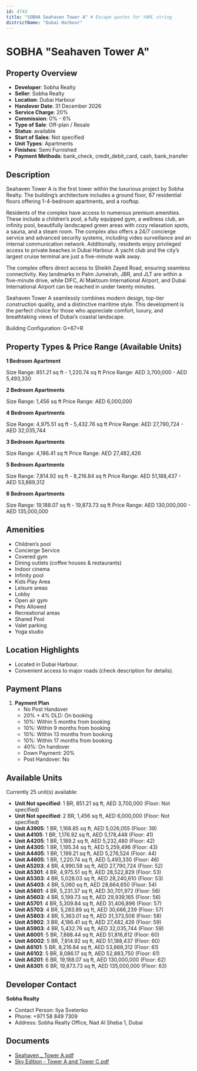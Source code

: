 ```yaml
---
id: 4743
title: "SOBHA Seahaven Tower A" # Escape quotes for YAML string
districtName: "Dubai Harbour"
---
```


# SOBHA "Seahaven Tower A"

## Property Overview
- **Developer**: Sobha Realty
- **Seller**: Sobha Realty
- **Location**: Dubai Harbour
- **Handover Date**: 31 December 2026
- **Service Charge**: 20%
- **Commission**: 0% - 6%
- **Type of Sale**: Off-plan / Resale
- **Status**: available
- **Start of Sales**: Not specified
- **Unit Types**: Apartments
- **Finishes**: Semi Furnished
- **Payment Methods**: bank_check, credit_debit_card, cash, bank_transfer

## Description
Seahaven Tower A is the first tower within the luxurious project by Sobha Realty. The building’s architecture includes a ground floor, 67 residential floors offering 1-4-bedroom apartments, and a rooftop.

Residents of the complex have access to numerous premium amenities. These include a children’s pool, a fully equipped gym, a wellness club, an infinity pool, beautifully landscaped green areas with cozy relaxation spots, a sauna, and a steam room. The complex also offers a 24/7 concierge service and advanced security systems, including video surveillance and an internal communication network. Additionally, residents enjoy privileged access to private beaches in Dubai Harbour. A yacht club and the city’s largest cruise terminal are just a five-minute walk away.

The complex offers direct access to Sheikh Zayed Road, ensuring seamless connectivity. Key landmarks in Palm Jumeirah, JBR, and JLT are within a five-minute drive, while DIFC, Al Maktoum International Airport, and Dubai International Airport can be reached in under twenty minutes.

Seahaven Tower A seamlessly combines modern design, top-tier construction quality, and a distinctive maritime style. This development is the perfect choice for those who appreciate comfort, luxury, and breathtaking views of Dubai’s coastal landscape.

Building Configuration: G+67+R

## Property Types & Price Range (Available Units)
**1 Bedroom Apartment**

Size Range: 851.21 sq ft - 1,220.74 sq ft
Price Range: AED 3,700,000 - AED 5,493,330

**2 Bedroom Apartments**

Size Range: 1,456 sq ft
Price Range: AED 6,000,000

**4 Bedroom Apartments**

Size Range: 4,975.51 sq ft - 5,432.76 sq ft
Price Range: AED 27,790,724 - AED 32,035,744

**3 Bedroom Apartments**

Size Range: 4,186.41 sq ft
Price Range: AED 27,482,426

**5 Bedroom Apartments**

Size Range: 7,814.92 sq ft - 8,216.84 sq ft
Price Range: AED 51,188,437 - AED 53,869,312

**6 Bedroom Apartments**

Size Range: 19,188.07 sq ft - 19,873.73 sq ft
Price Range: AED 130,000,000 - AED 135,000,000

## Amenities
- Children’s pool
- Concierge Service
- Covered gym
- Dining outlets  (coffee houses & restaurants)
- Indoor cinema
- Infinity pool
- Kids Play Area
- Leisure areas
- Lobby
- Open air gym
- Pets Allowed
- Recreational areas
- Shared Pool
- Valet parking
- Yoga studio

## Location Highlights
- Located in Dubai Harbour.
- Convenient access to major roads (check description for details).

## Payment Plans
1. **Payment Plan**
   - No Post Handover
   - 20% + 4% DLD: On booking
   - 10%: Within 5 months from booking
   - 10%: Within 9 months from booking
   - 10%: Within 13 months from booking
   - 10%: Within 17 months from booking
   - 40%: On handover
   - Down Payment: 20%
   - Post Handover: No

## Available Units
Currently 25 unit(s) available:
- **Unit Not specified**: 1 BR, 851.21 sq ft, AED 3,700,000 (Floor: Not specified)
- **Unit Not specified**: 2 BR, 1,456 sq ft, AED 6,000,000 (Floor: Not specified)
- **Unit A3905**: 1 BR, 1,168.85 sq ft, AED 5,026,055 (Floor: 39)
- **Unit A4105**: 1 BR, 1,176.92 sq ft, AED 5,178,448 (Floor: 41)
- **Unit A4205**: 1 BR, 1,189.2 sq ft, AED 5,232,480 (Floor: 42)
- **Unit A4305**: 1 BR, 1,195.34 sq ft, AED 5,259,496 (Floor: 43)
- **Unit A4405**: 1 BR, 1,199.21 sq ft, AED 5,276,524 (Floor: 44)
- **Unit A4605**: 1 BR, 1,220.74 sq ft, AED 5,493,330 (Floor: 46)
- **Unit A5203**: 4 BR, 4,990.58 sq ft, AED 27,790,724 (Floor: 52)
- **Unit A5301**: 4 BR, 4,975.51 sq ft, AED 28,522,829 (Floor: 53)
- **Unit A5303**: 4 BR, 5,028.03 sq ft, AED 28,240,610 (Floor: 53)
- **Unit A5403**: 4 BR, 5,060 sq ft, AED 28,664,650 (Floor: 54)
- **Unit A5601**: 4 BR, 5,231.37 sq ft, AED 30,701,972 (Floor: 56)
- **Unit A5603**: 4 BR, 5,199.73 sq ft, AED 29,939,165 (Floor: 56)
- **Unit A5701**: 4 BR, 5,309.84 sq ft, AED 31,406,896 (Floor: 57)
- **Unit A5703**: 4 BR, 5,283.89 sq ft, AED 30,666,239 (Floor: 57)
- **Unit A5803**: 4 BR, 5,363.01 sq ft, AED 31,373,506 (Floor: 58)
- **Unit A5902**: 3 BR, 4,186.41 sq ft, AED 27,482,426 (Floor: 59)
- **Unit A5903**: 4 BR, 5,432.76 sq ft, AED 32,035,744 (Floor: 59)
- **Unit A6001**: 5 BR, 7,888.44 sq ft, AED 51,816,812 (Floor: 60)
- **Unit A6002**: 5 BR, 7,814.92 sq ft, AED 51,188,437 (Floor: 60)
- **Unit A6101**: 5 BR, 8,216.84 sq ft, AED 53,869,312 (Floor: 61)
- **Unit A6102**: 5 BR, 8,086.17 sq ft, AED 52,883,750 (Floor: 61)
- **Unit A6201**: 6 BR, 19,188.07 sq ft, AED 130,000,000 (Floor: 62)
- **Unit A6301**: 6 BR, 19,873.73 sq ft, AED 135,000,000 (Floor: 63)

## Developer Contact
**Sobha Realty**
- Contact Person: Ilya Svetenko
- Phone: +971 58 849 7309
- Address: Sobha Realty Office, Nad Al Sheba 1, Dubai

## Documents
- [Seahaven _ Tower A.pdf](https://cdn.geniemap.net/2024/06/25/n8p8JCSdxndCzckmOz08y5kfSMJ7sLHgDIApIA7D.pdf)
- [Sky Edition - Tower A and Tower C.pdf](https://cdn.geniemap.net/2025/03/22/V8V0LYYBM9fhsxQDAJNNnk38wobkL4cZiCmUKHzG.pdf)

